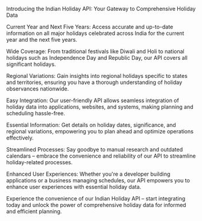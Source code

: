 Introducing the Indian Holiday API: Your Gateway to Comprehensive Holiday Data

Current Year and Next Five Years: Access accurate and up-to-date information on all major holidays celebrated across India for the current year and the next five years.

Wide Coverage: From traditional festivals like Diwali and Holi to national holidays such as Independence Day and Republic Day, our API covers all significant holidays.

Regional Variations: Gain insights into regional holidays specific to states and territories, ensuring you have a thorough understanding of holiday observances nationwide.

Easy Integration: Our user-friendly API allows seamless integration of holiday data into applications, websites, and systems, making planning and scheduling hassle-free.

Essential Information: Get details on holiday dates, significance, and regional variations, empowering you to plan ahead and optimize operations effectively.

Streamlined Processes: Say goodbye to manual research and outdated calendars – embrace the convenience and reliability of our API to streamline holiday-related processes.

Enhanced User Experiences: Whether you're a developer building applications or a business managing schedules, our API empowers you to enhance user experiences with essential holiday data.

Experience the convenience of our Indian Holiday API – start integrating today and unlock the power of comprehensive holiday data for informed and efficient planning.
